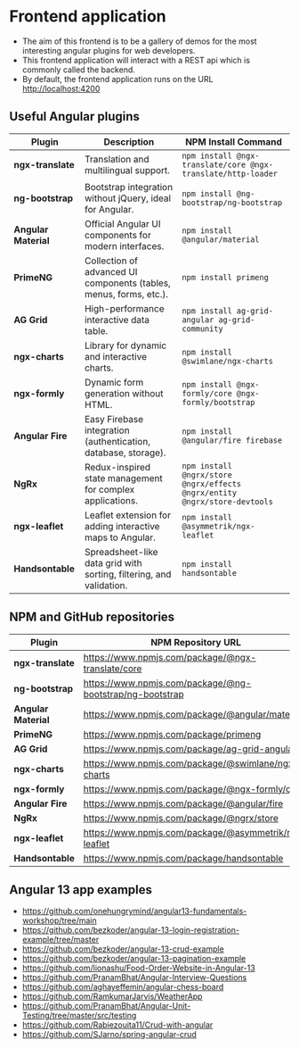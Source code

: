 # Frontend application

- The aim of this frontend is to be a gallery of demos for the most interesting angular plugins for web developers.
- This frontend application will interact with a REST api which is commonly called the backend.
- By default, the frontend application runs on the URL [http://localhost:4200](http://localhost:4200)

## Useful Angular plugins 

| Plugin          | Description | NPM Install Command |
|----------------|------------|----------------------|
| **ngx-translate** | Translation and multilingual support. | `npm install @ngx-translate/core @ngx-translate/http-loader` |
| **ng-bootstrap** | Bootstrap integration without jQuery, ideal for Angular. | `npm install @ng-bootstrap/ng-bootstrap` |
| **Angular Material** | Official Angular UI components for modern interfaces. | `npm install @angular/material` |
| **PrimeNG** | Collection of advanced UI components (tables, menus, forms, etc.). | `npm install primeng` |
| **AG Grid** | High-performance interactive data table. | `npm install ag-grid-angular ag-grid-community` |
| **ngx-charts** | Library for dynamic and interactive charts. | `npm install @swimlane/ngx-charts` |
| **ngx-formly** | Dynamic form generation without HTML. | `npm install @ngx-formly/core @ngx-formly/bootstrap` |
| **Angular Fire** | Easy Firebase integration (authentication, database, storage). | `npm install @angular/fire firebase` |
| **NgRx** | Redux-inspired state management for complex applications. | `npm install @ngrx/store @ngrx/effects @ngrx/entity @ngrx/store-devtools` |
| **ngx-leaflet** | Leaflet extension for adding interactive maps to Angular. | `npm install @asymmetrik/ngx-leaflet` |
| **Handsontable** | Spreadsheet-like data grid with sorting, filtering, and validation. | `npm install handsontable` |

## NPM and GitHub repositories

| Plugin          | NPM Repository URL | GitHub Repository URL |
|----------------|----------------------|----------------------|
| **ngx-translate** | https://www.npmjs.com/package/@ngx-translate/core | https://github.com/ngx-translate/core |
| **ng-bootstrap** | https://www.npmjs.com/package/@ng-bootstrap/ng-bootstrap | https://github.com/ng-bootstrap/ng-bootstrap |
| **Angular Material** | https://www.npmjs.com/package/@angular/material | https://github.com/angular/components |
| **PrimeNG** | https://www.npmjs.com/package/primeng | https://github.com/primefaces/primeng |
| **AG Grid** | https://www.npmjs.com/package/ag-grid-angular | https://github.com/ag-grid/ag-grid |
| **ngx-charts** | https://www.npmjs.com/package/@swimlane/ngx-charts | https://github.com/swimlane/ngx-charts |
| **ngx-formly** | https://www.npmjs.com/package/@ngx-formly/core | https://github.com/ngx-formly/ngx-formly |
| **Angular Fire** | https://www.npmjs.com/package/@angular/fire | https://github.com/angular/angularfire |
| **NgRx** | https://www.npmjs.com/package/@ngrx/store | https://github.com/ngrx/platform |
| **ngx-leaflet** | https://www.npmjs.com/package/@asymmetrik/ngx-leaflet | https://github.com/Asymmetrik/ngx-leaflet |
| **Handsontable** | https://www.npmjs.com/package/handsontable | https://github.com/handsontable/handsontable |

## Angular 13 app examples

- https://github.com/onehungrymind/angular13-fundamentals-workshop/tree/main
- https://github.com/bezkoder/angular-13-login-registration-example/tree/master
- https://github.com/bezkoder/angular-13-crud-example
- https://github.com/bezkoder/angular-13-pagination-example
- https://github.com/lionashu/Food-Order-Website-in-Angular-13
- https://github.com/PranamBhat/Angular-Interview-Questions
- https://github.com/aghayeffemin/angular-chess-board
- https://github.com/RamkumarJarvis/WeatherApp
- https://github.com/PranamBhat/Angular-Unit-Testing/tree/master/src/testing
- https://github.com/Rabiezouita11/Crud-with-angular
- https://github.com/SJarno/spring-angular-crud
